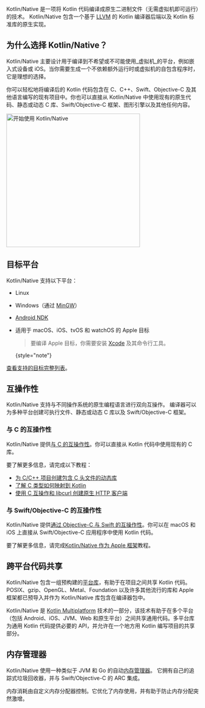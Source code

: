 [//]: # (title: Kotlin/Native)

Kotlin/Native 是一项将 Kotlin 代码编译成原生二进制文件（无需虚拟机即可运行）的技术。
Kotlin/Native 包含一个基于 [LLVM](https://llvm.org/) 的 Kotlin 编译器后端以及 Kotlin 标准库的原生实现。

## 为什么选择 Kotlin/Native？

Kotlin/Native 主要设计用于编译到不希望或不可能使用_虚拟机_的平台，例如嵌入式设备或 iOS。当你需要生成一个不依赖额外运行时或虚拟机的自包含程序时，它是理想的选择。

你可以轻松地将编译后的 Kotlin 代码包含在 C、C++、Swift、Objective-C 及其他语言编写的现有项目中。你也可以直接从 Kotlin/Native 中使用现有的原生代码、静态或动态 C 库、Swift/Objective-C 框架、图形引擎以及其他任何内容。

<a href="native-get-started.md"><img src="native-get-started-button.svg" width="350" alt="开始使用 Kotlin/Native" style="block"/></a>

## 目标平台

Kotlin/Native 支持以下平台：

* Linux
* Windows（通过 [MinGW](https://www.mingw-w64.org/)）
* [Android NDK](https://developer.android.com/ndk)
* 适用于 macOS、iOS、tvOS 和 watchOS 的 Apple 目标

  > 要编译 Apple 目标，你需要安装 [Xcode](https://apps.apple.com/us/app/xcode/id497799835)
  > 及其命令行工具。
  >
  {style="note"}

[查看支持的目标完整列表](native-target-support.md)。

## 互操作性

Kotlin/Native 支持与不同操作系统的原生编程语言进行双向互操作。
编译器可以为多种平台创建可执行文件、静态或动态 C 库以及 Swift/Objective-C 框架。

### 与 C 的互操作性

Kotlin/Native 提供[与 C 的互操作性](native-c-interop.md)。你可以直接从 Kotlin 代码中使用现有的 C 库。

要了解更多信息，请完成以下教程：

* [为 C/C++ 项目创建包含 C 头文件的动态库](native-dynamic-libraries.md)
* [了解 C 类型如何映射到 Kotlin](mapping-primitive-data-types-from-c.md)
* [使用 C 互操作和 libcurl 创建原生 HTTP 客户端](native-app-with-c-and-libcurl.md)

### 与 Swift/Objective-C 的互操作性

Kotlin/Native 提供[通过 Objective-C 与 Swift 的互操作性](native-objc-interop.md)。你可以在 macOS 和 iOS 上直接从 Swift/Objective-C 应用程序中使用 Kotlin 代码。

要了解更多信息，请完成[Kotlin/Native 作为 Apple 框架](apple-framework.md)教程。

## 跨平台代码共享

Kotlin/Native 包含一组预构建的[平台库](native-platform-libs.md)，有助于在项目之间共享 Kotlin 代码。POSIX、gzip、OpenGL、Metal、Foundation 以及许多其他流行的库和 Apple 框架都已预导入并作为 Kotlin/Native 库包含在编译器包中。

Kotlin/Native 是 [Kotlin Multiplatform](https://www.jetbrains.com/help/kotlin-multiplatform-dev/get-started.html) 技术的一部分，该技术有助于在多个平台（包括 Android、iOS、JVM、Web 和原生平台）之间共享通用代码。多平台库为通用 Kotlin 代码提供必要的 API，并允许在一个地方用 Kotlin 编写项目的共享部分。

## 内存管理器

Kotlin/Native 使用一种类似于 JVM 和 Go 的自动[内存管理器](native-memory-manager.md)。
它拥有自己的追踪式垃圾回收器，并与 Swift/Objective-C 的 ARC 集成。

内存消耗由自定义内存分配器控制。它优化了内存使用，并有助于防止内存分配突然激增。